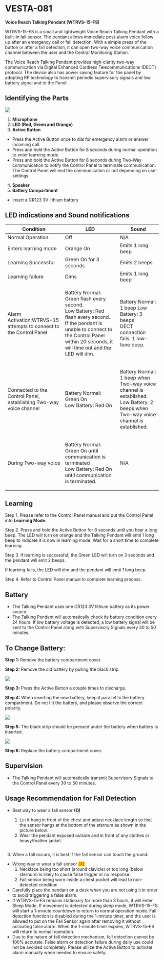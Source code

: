# VESTA-081

**Voice Reach Talking Pendant (WTRVS-15-FS)**

WTRVS-15-FS is a small and lightweight Voice Reach Talking Pendant with a built-in fall sensor. The pendant allows immediate post-alarm voice follow up after an emergency call or fall detection. With a simple press of the button or after a fall detection, it can open two-way voice communication channel between the user and the Central Monitoring Station.

The Voice Reach Talking Pendant provides high-clarity two-way communication via Digital Enhanced Cordless Telecommunications (DECT) protocol. The device also has power saving feature for the panel by adopting RF technology to transmit periodic supervisory signals and low battery signal and to the Panel.

## **Identifying the Parts**

![](<.gitbook/assets/0 (54).jpeg>)

1. **Microphone**
2. **LED (Red, Green and Orange)**
3. **Active Button**

* Press the Active Button once to dial for emergency alarm or answer incoming call.
* Press and hold the Active Button for 8 seconds during normal operation to enter learning mode.
* Press and hold the Active Button for 8 seconds during Two-Way communication to notify the Control Panel to terminate communication. The Control Panel will end the communication or not depending on user settings.

4. **Speaker**
5. **Battery Compartment**

* Insert a CR123 3V lithium battery

## **LED indications and Sound notifications**

| Condition                                                          | LED                                                                                                                                                                                                            | Sound                                                                                                                                       |
| ------------------------------------------------------------------ | -------------------------------------------------------------------------------------------------------------------------------------------------------------------------------------------------------------- | ------------------------------------------------------------------------------------------------------------------------------------------- |
| Normal Operation                                                   | Off                                                                                                                                                                                                            | N/A                                                                                                                                         |
| Enters learning mode                                               | Orange On                                                                                                                                                                                                      | Emits 1 long beep                                                                                                                           |
| Learning Successful                                                | Green On for 3 seconds                                                                                                                                                                                         | Emits 2 beeps                                                                                                                               |
| Learning failure                                                   | Dims                                                                                                                                                                                                           | Emits 1 long beep                                                                                                                           |
| Alarm Activation:WTRVS-15 attempts to connect to the Control Panel | <p>Battery Normal: Green flash every second.<br>Low Battery: Red flash every second.<br>If the pendant is unable to connect to the Control Panel within 20 seconds, it will time out and the LED will dim.</p> | <p>Battery Normal: 1 beep Low Battery: 3 beeps<br>DECT connection fails: 1 low-tone beep.</p>                                               |
| Connected to the Control Panel, establishing Two-way voice channel | <p>Battery Normal: Green On<br>Low Battery: Red On</p>                                                                                                                                                         | <p>Battery Normal: 1 beep when Two-way voice channel is established.<br>Low Battery: 2 beeps when Two-way voice channel is established.</p> |
| During Two-way voice                                               | <p>Battery Normal: Green On until communication is terminated<br>Low Battery: Red On until communication is terminated.</p>                                                                                    | N/A                                                                                                                                         |

## **Learning**

Step 1. Please refer to the Control Panel manual and put the Control Panel into **Learning Mode**.

Step 2. Press and hold the Active Button for 8 seconds until you hear a long beep. The LED will turn on orange and the Talking Pendant will emit 1 long beep to indicate it is now in learning mode. Wait for a short time to complete learning.

Step 3. If learning is successful, the Green LED will turn on 3 seconds and the pendant will emit 2 beeps.

If learning fails, the LED will dim and the pendant will emit 1 long beep.

Step 4. Refer to Control Panel manual to complete learning process.

## **Battery**

* The Talking Pendant uses one CR123 3V lithium battery as its power source.
* The Talking Pendant will automatically check its battery condition every 24 hours. If low battery voltage is detected, a low battery signal will be sent to the Control Panel along with Supervisory Signals every 30 to 50 minutes.

## **To Change Battery:**

**Step 1:** Remove the battery compartment cover.

**Step 2:** Remove the old battery by pulling the black strip.

![](<.gitbook/assets/1 (53).png>)

**Step 3:** Press the Active Button a couple times to discharge.

**Step 4:** When inserting the new battery, keep it parallel to the battery compartment. Do not tilt the battery, and please observe the correct polarity.

![](<.gitbook/assets/2 (61).png>)

**Step 5:** The black strip should be pressed under the battery when battery is inserted.

![](<.gitbook/assets/3 (58).png>)

**Step 6:** Replace the battery compartment cover.

## **Supervision**

* The Talking Pendant will automatically transmit Supervisory Signals to the Control Panel every 30 to 50 minutes.

## **Usage Recommendation for Fall Detection**

*   Best way to wear a fall sensor **(O)**

    1. Let it hang in front of the chest and adjust necklace length so that the sensor hangs at the bottom of the sternum as shown in the picture below.
    2. Wear the pendant exposed outside and in front of any clothes or heavy/feather jacket.



    <figure><img src=".gitbook/assets/image (1) (1) (1) (1) (1) (1) (1).png" alt=""><figcaption></figcaption></figure>

3. When a fall occurs, it is best if the fall sensor can touch the ground.

* Wrong way to wear a fall sensor <mark style="color:red;">**(X)**</mark>
  1. Necklace being too short (around clavicle) or too long (below sternum) is likely to cause false trigger or no response.
  2. Fall sensor being worn inside a chest pocket will lead to non-detected condition.
* Carefully place the pendant on a desk when you are not using it in order to avoid triggering a false alarm.
* If WTRVS-15-FS remains stationary for more than 3 hours, it will enter Sleep Mode. If movement is detected during sleep mode, WTRVS-15-FS will start a 1-minute countdown to return to normal operation mode. Fall detection function is disabled during the 1-minute timer, and the user is allowed to put on the Fall Sensor again after removing it without activating false alarm. When the 1-minute timer expires, WTRVS-15-FS will return to normal operation.
* Due to the nature of fall detection mechanism, fall detection cannot be 100% accurate. False alarm or detection failure during daily use could not be avoided completely. Please utilize the Active Button to activate alarm manually when needed to ensure safety.


